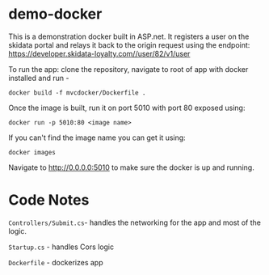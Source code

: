 # demo-docker

This is a demonstration docker built in ASP.net. It registers a user on the skidata portal and relays it back to the origin request using the endpoint:
	https://developer.skidata-loyalty.com//user/82/v1/user 
	

To run the app: clone the repository, navigate to root of app with docker installed and run - 

	docker build -f mvcdocker/Dockerfile .

Once the image is built, run it on port 5010 with port 80 exposed using:

	docker run -p 5010:80 <image name>

If you can't find the image name you can get it using:

	docker images

Navigate to http://0.0.0.0:5010 to make sure the docker is up and running.


# Code Notes

`Controllers/Submit.cs`-  handles the networking for the app and most of the logic.

`Startup.cs` - handles Cors logic

`Dockerfile` - dockerizes app
